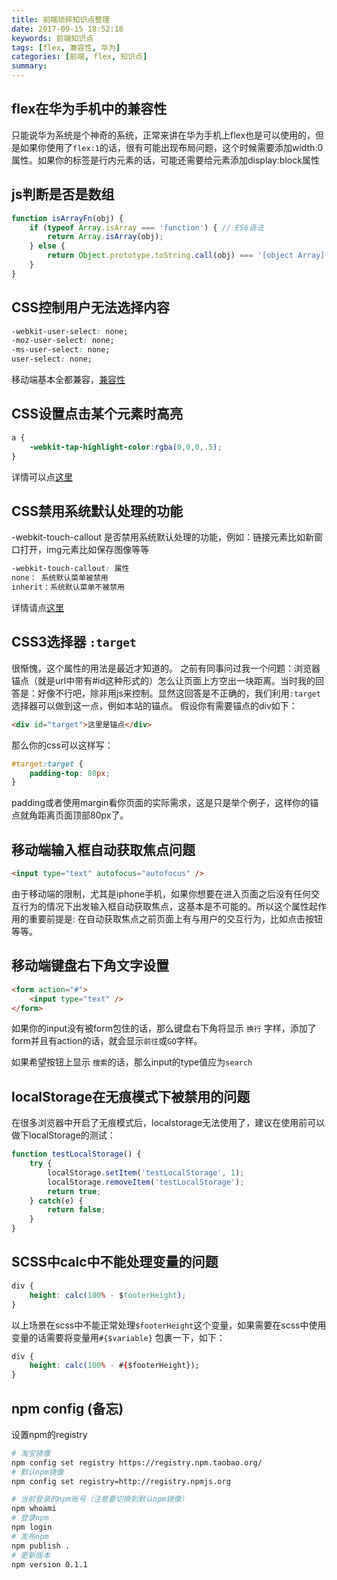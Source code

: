 ```yaml
---
title: 前端琐碎知识点整理
date: 2017-09-15 18:52:18
keywords: 前端知识点
tags: [flex, 兼容性, 华为]
categories: [前端, flex, 知识点]
summary: 
---
```


<!-- toc -->

## flex在华为手机中的兼容性

只能说华为系统是个神奇的系统，正常来讲在华为手机上flex也是可以使用的，但是如果你使用了`flex:1`的话，很有可能出现布局问题，这个时候需要添加width:0属性。如果你的标签是行内元素的话，可能还需要给元素添加display:block属性

## js判断是否是数组
```javascript
function isArrayFn(obj) {
    if (typeof Array.isArray === 'function') { // ES6语法
        return Array.isArray(obj);
    } else {
        return Object.prototype.toString.call(obj) === '[object Array]';
    }
}
```

## CSS控制用户无法选择内容
```css
-webkit-user-select: none;
-moz-user-select: none;
-ms-user-select: none;
user-select: none;
```
移动端基本全都兼容，[兼容性](http://caniuse.com/#feat=user-select-none)

## CSS设置点击某个元素时高亮
```css
a {
    -webkit-tap-highlight-color:rgba(0,0,0,.5);
}
```
详情可以点[这里](http://www.css88.com/webkit/-webkit-tap-highlight-color/)

## CSS禁用系统默认处理的功能
-webkit-touch-callout
是否禁用系统默认处理的功能，例如：链接元素比如新窗口打开，img元素比如保存图像等等
```css
-webkit-touch-callout: 属性
none： 系统默认菜单被禁用
inherit：系统默认菜单不被禁用
```
详情请点[这里](http://www.css88.com/webkit/-webkit-touch-callout/)

## CSS3选择器 `:target` 
很惭愧，这个属性的用法是最近才知道的。
之前有同事问过我一个问题：浏览器锚点（就是url中带有#id这种形式的）怎么让页面上方空出一块距离。当时我的回答是：好像不行吧，除非用js来控制。显然这回答是不正确的，我们利用`:target`选择器可以做到这一点，例如本站的锚点。
假设你有需要锚点的div如下：
```html
<div id="target">这里是锚点</div>
```
那么你的css可以这样写：
```css
#target:target {
    padding-top: 80px;
}
```
padding或者使用margin看你页面的实际需求，这是只是举个例子，这样你的锚点就角距离页面顶部80px了。

##  移动端输入框自动获取焦点问题

```html
<input type="text" autofocus="autofocus" />
```

由于移动端的限制，尤其是iphone手机，如果你想要在进入页面之后没有任何交互行为的情况下出发输入框自动获取焦点，这基本是不可能的。所以这个属性起作用的重要前提是: 在自动获取焦点之前页面上有与用户的交互行为，比如点击按钮等等。

## 移动端键盘右下角文字设置
```html
<form action="#">
    <input type="text" />
</form>
```
如果你的input没有被form包住的话，那么键盘右下角将显示 `换行` 字样，添加了form并且有action的话，就会显示`前往`或`GO`字样。 

如果希望按钮上显示 `搜索`的话，那么input的type值应为`search`

## localStorage在无痕模式下被禁用的问题

在很多浏览器中开启了无痕模式后，localstorage无法使用了，建议在使用前可以做下localStorage的测试：
```js
function testLocalStorage() {
    try {
        localStorage.setItem('testLocalStorage', 1);
        localStorage.removeItem('testLocalStorage');
        return true;
    } catch(e) {
        return false;
    }
}
```

## SCSS中calc中不能处理变量的问题
```css
div {
    height: calc(100% - $footerHeight);
}
```
以上场景在scss中不能正常处理`$footerHeight`这个变量，如果需要在scss中使用变量的话需要将变量用`#{$variable}` 包裹一下，如下：
```css
div {
    height: calc(100% - #{$footerHeight});
}
```

## npm config (备忘)
设置npm的registry
``` bash
# 淘宝镜像
npm config set registry https://registry.npm.taobao.org/
# 默认npm镜像
npm config set registry=http://registry.npmjs.org

# 当前登录的npm账号（注意要切换到默认npm镜像）
npm whoami
# 登录npm
npm login
# 发布npm
npm publish .
# 更新版本
npm version 0.1.1
```


